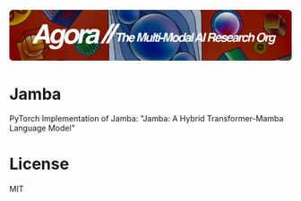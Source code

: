 [![Multi-Modality](agorabanner.png)](https://discord.gg/qUtxnK2NMf)

# Jamba
PyTorch Implementation of Jamba: "Jamba: A Hybrid Transformer-Mamba Language Model"




# License
MIT
